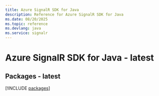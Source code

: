 ```yaml
---
title: Azure SignalR SDK for Java
description: Reference for Azure SignalR SDK for Java
ms.date: 08/20/2025
ms.topic: reference
ms.devlang: java
ms.service: signalr
---
```

# Azure SignalR SDK for Java - latest
## Packages - latest
[!INCLUDE [packages](signalr-index.md)]